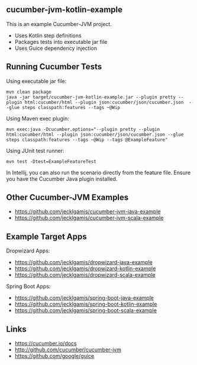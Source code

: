 ## cucumber-jvm-kotlin-example

This is an example Cucumber-JVM project.

* Uses Kotlin step definitions
* Packages tests into executable jar file
* Uses Guice dependency injection

## Running Cucumber Tests

Using executable jar file:
```
mvn clean package
java -jar target/cucumber-jvm-kotlin-example.jar --plugin pretty --plugin html:cucumber/html --plugin json:cucumber/json/cucumber.json  --glue steps classpath:features --tags ~@Wip
```

Using Maven exec plugin:
```
mvn exec:java -Dcucumber.options="--plugin pretty --plugin html:cucumber/html --plugin json:cucumber/json/cucumber.json --glue steps classpath:features --tags ~@Wip --tags @ExampleFeature"
```

Using JUnit test runner:
```
mvn test -Dtest=ExampleFeatureTest
```

In Intellij, you can also run the scenario directly from the feature file. Ensure you have the Cucumber Java 
plugin installed.

## Other Cucumber-JVM Examples 
* https://github.com/jecklgamis/cucumber-jvm-java-example
* https://github.com/jecklgamis/cucumber-jvm-scala-example

## Example Target Apps

Dropwizard Apps:
* https://github.com/jecklgamis/dropwizard-java-example
* https://github.com/jecklgamis/dropwizard-kotlin-example
* https://github.com/jecklgamis/dropwizard-scala-example

Spring Boot Apps:
* https://github.com/jecklgamis/spring-boot-java-example
* https://github.com/jecklgamis/spring-boot-kotlin-example
* https://github.com/jecklgamis/spring-boot-scala-example

## Links

* https://cucumber.io/docs
* http://github.com/cucumber/cucumber-jvm
* https://github.com/google/guice

